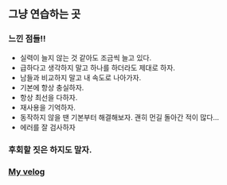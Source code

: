 ## 그냥 연습하는 곳

### 느낀 점들!!

- 실력이 늘지 않는 것 같아도 조금씩 늘고 있다.
- 급하다고 생각하지 말고 하나를 하더라도 제대로 하자.
- 남들과 비교하지 말고 내 속도로 나아가자.
- 기본에 항상 충실하자.
- 항상 최선을 다하자.
- 재사용을 기억하자.
- 동작하지 않을 땐 기본부터 해결해보자. 괜히 먼길 돌아간 적이 많다...
- 에러를 잘 검사하자

### 후회할 짓은 하지도 말자.

### [My velog](https://velog.io/@dudtjr913)
